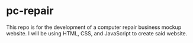 # pc-repair

This repo is for the development of a computer repair business mockup website.
I will be using HTML, CSS, and JavaScript to create said website.